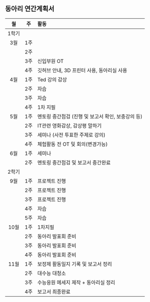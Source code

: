 ## 동아리 연간계획서
|  월   | 주  | 활동 |
| :--:  |:--: | :-- |
| 1학기 |||
|  3월  | 1주 ||
|       | 2주 ||
|       | 3주 | 신입부원 OT |
|       | 4주 | 깃허브 안내, 3D 프린터 사용, 동아리실 사용 |
|  4월  | 1주 | Ted 강의 감상 |
|       | 2주 | 자습 |
|       | 3주 | 자습 |
|       | 4주 | 1차 지필 |
|  5월  | 1주 | 멘토링 중간점검 (진행 및 보고서 확인, 보충강의 등) |
|       | 2주 | IT관련 영화감상, 감상평 말하기 |
|       | 3주 | 세미나 (사전 투표한 주제로 강의) |
|       | 4주 | 체험활동 전 OT 및 회의(변경가능) |
|  6월  | 1주 | 세미나 |
|       | 2주 | 멘토링 중간점검 및 보고서 중간완료 |
| 2학기 |||
|  9월  | 1주 | 프로젝트 진행 |
|       | 2주 | 프로젝트 진행 |
|       | 3주 | 프로젝트 진행 |
|       | 4주 | 자습 |
|       | 5주 | 자습 |
| 10월  | 1주 | 1차지필 |
|       | 2주 | 동아리 발표회 준비 |
|       | 3주 | 동아리 발표회 준비 |
|       | 4주 | 동아리 발표회 준비 |
| 11월  | 1주 | 보정제 활동일지 기록 및 보고서 정리 |
|       | 2주 | 대수능 대청소 |
|       | 3주 | 수능응원 메세지 제작 + 동아리실 정리 |
|       | 4주 | 보고서 최종완료 |